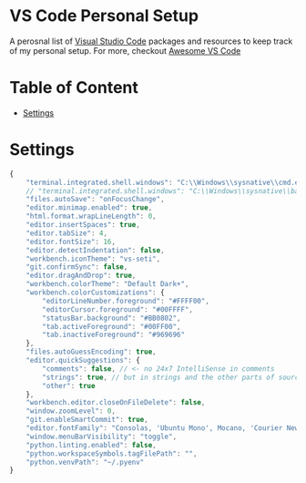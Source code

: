 # VS Code Personal Setup
A perosnal list of [Visual Studio Code](https://code.visualstudio.com/) packages and resources to keep track of my personal setup.
For more, checkout [Awesome VS Code](https://github.com/viatsko/awesome-vscode)

# Table of Content
- [Settings](Settings)

# Settings
```javascript
{
    "terminal.integrated.shell.windows": "C:\\Windows\\sysnative\\cmd.exe",
    // "terminal.integrated.shell.windows": "C:\\Windows\\sysnative\\bash.exe",
    "files.autoSave": "onFocusChange",
    "editor.minimap.enabled": true,
    "html.format.wrapLineLength": 0,
    "editor.insertSpaces": true,
    "editor.tabSize": 4,
    "editor.fontSize": 16,
    "editor.detectIndentation": false,
    "workbench.iconTheme": "vs-seti",
    "git.confirmSync": false,
    "editor.dragAndDrop": true,
    "workbench.colorTheme": "Default Dark+",
    "workbench.colorCustomizations": {
        "editorLineNumber.foreground": "#FFFF00",
        "editorCursor.foreground": "#00FFFF",
        "statusBar.background": "#BB0802",
        "tab.activeForeground": "#00FF00",
        "tab.inactiveForeground": "#969696"
    },
    "files.autoGuessEncoding": true,
    "editor.quickSuggestions": {
        "comments": false, // <- no 24x7 IntelliSense in comments
        "strings": true, // but in strings and the other parts of source files
        "other": true
    },
    "workbench.editor.closeOnFileDelete": false,
    "window.zoomLevel": 0,
    "git.enableSmartCommit": true,
    "editor.fontFamily": "Consolas, 'Ubuntu Mono', Mocano, 'Courier New', monospace",
    "window.menuBarVisibility": "toggle",
    "python.linting.enabled": false,
    "python.workspaceSymbols.tagFilePath": "",
    "python.venvPath": "~/.pyenv"
}
```
